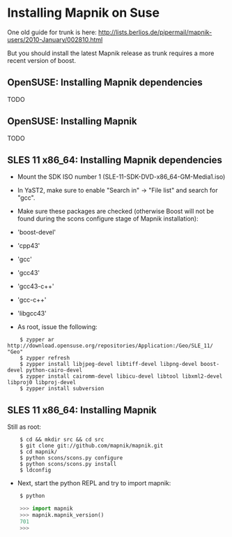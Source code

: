 <!-- Name: OpenSuseInstallation -->
<!-- Version: 4 -->
<!-- Last-Modified: 2010/09/29 07:15:24 -->
<!-- Author: gnijholt -->


# Installing Mapnik on Suse

One old guide for trunk is here:  http://lists.berlios.de/pipermail/mapnik-users/2010-January/002810.html

But you should install the latest Mapnik release as trunk requires a more recent version of boost.


## OpenSUSE: Installing Mapnik dependencies
TODO

## OpenSUSE: Installing Mapnik
TODO

## SLES 11 x86_64: Installing Mapnik dependencies

 * Mount the SDK ISO number 1 (SLE-11-SDK-DVD-x86_64-GM-Media1.iso)

 * In YaST2, make sure to enable "Search in" -> "File list" and search for "gcc".

 * Make sure these packages are checked (otherwise Boost will not be found during the scons configure stage of Mapnik installation):

  * 'boost-devel'
  * 'cpp43'
  * 'gcc'
  * 'gcc43'
  * 'gcc43-c++'
  * 'gcc-c++'
  * 'libgcc43'

 * As root, issue the following:

```
    $ zypper ar http://download.opensuse.org/repositories/Application:/Geo/SLE_11/ "Geo"
    $ zypper refresh
    $ zypper install libjpeg-devel libtiff-devel libpng-devel boost-devel python-cairo-devel 
    $ zypper install cairomm-devel libicu-devel libtool libxml2-devel libproj0 libproj-devel 
    $ zypper install subversion
```

## SLES 11 x86_64: Installing Mapnik
Still as root:

```
    $ cd && mkdir src && cd src
    $ git clone git://github.com/mapnik/mapnik.git
    $ cd mapnik/
    $ python scons/scons.py configure
    $ python scons/scons.py install
    $ ldconfig
```

 * Next, start the python REPL and try to import mapnik:

```sh
    $ python
```
```python
    >>> import mapnik
    >>> mapnik.mapnik_version()
    701
    >>>
```